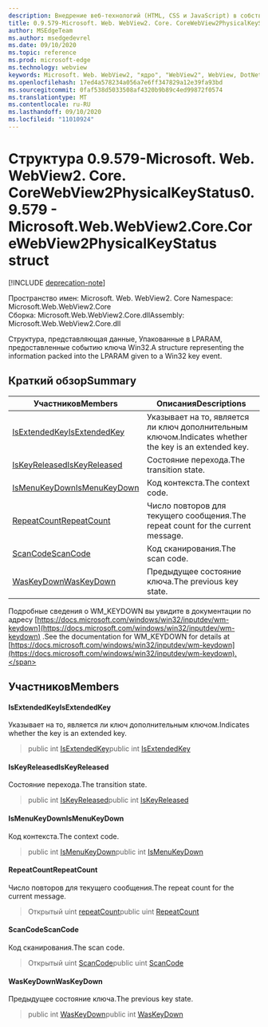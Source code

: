 ```yaml
---
description: Внедрение веб-технологий (HTML, CSS и JavaScript) в собственные приложения с помощью элемента управления Microsoft Edge WebView2
title: 0.9.579-Microsoft. Web. WebView2. Core. CoreWebView2PhysicalKeyStatus
author: MSEdgeTeam
ms.author: msedgedevrel
ms.date: 09/10/2020
ms.topic: reference
ms.prod: microsoft-edge
ms.technology: webview
keywords: Microsoft. Web. WebView2, "ядро", "WebView2", WebView, DotNet, WPF, WinForms, App, EDGE, CoreWebView2, CoreWebView2Controller, браузерный элемент управления, EDGE HTML, Microsoft. Web. WebView2
ms.openlocfilehash: 17ed4a578234a056a7e6ff347829a12e39fa93bd
ms.sourcegitcommit: 0faf538d5033508af4320b9b89c4ed99872f0574
ms.translationtype: MT
ms.contentlocale: ru-RU
ms.lasthandoff: 09/10/2020
ms.locfileid: "11010924"
---
```

# <span data-ttu-id="97dda-104">Структура 0.9.579-Microsoft. Web. WebView2. Core. CoreWebView2PhysicalKeyStatus</span><span class="sxs-lookup"><span data-stu-id="97dda-104">0.9.579 - Microsoft.Web.WebView2.Core.CoreWebView2PhysicalKeyStatus struct</span></span> 

[!INCLUDE [deprecation-note](../../includes/deprecation-note.md)]

<span data-ttu-id="97dda-105">Пространство имен: Microsoft. Web. WebView2. Core </span><span class="sxs-lookup"><span data-stu-id="97dda-105">Namespace: Microsoft.Web.WebView2.Core</span></span>\
<span data-ttu-id="97dda-106">Сборка: Microsoft.Web.WebView2.Core.dll</span><span class="sxs-lookup"><span data-stu-id="97dda-106">Assembly: Microsoft.Web.WebView2.Core.dll</span></span>

<span data-ttu-id="97dda-107">Структура, представляющая данные, Упакованные в LPARAM, предоставленные событию ключа Win32.</span><span class="sxs-lookup"><span data-stu-id="97dda-107">A structure representing the information packed into the LPARAM given to a Win32 key event.</span></span>

## <span data-ttu-id="97dda-108">Краткий обзор</span><span class="sxs-lookup"><span data-stu-id="97dda-108">Summary</span></span>

 <span data-ttu-id="97dda-109">Участников</span><span class="sxs-lookup"><span data-stu-id="97dda-109">Members</span></span>                        | <span data-ttu-id="97dda-110">Описания</span><span class="sxs-lookup"><span data-stu-id="97dda-110">Descriptions</span></span>
--------------------------------|---------------------------------------------
[<span data-ttu-id="97dda-111">IsExtendedKey</span><span class="sxs-lookup"><span data-stu-id="97dda-111">IsExtendedKey</span></span>](#isextendedkey) | <span data-ttu-id="97dda-112">Указывает на то, является ли ключ дополнительным ключом.</span><span class="sxs-lookup"><span data-stu-id="97dda-112">Indicates whether the key is an extended key.</span></span>
[<span data-ttu-id="97dda-113">IsKeyReleased</span><span class="sxs-lookup"><span data-stu-id="97dda-113">IsKeyReleased</span></span>](#iskeyreleased) | <span data-ttu-id="97dda-114">Состояние перехода.</span><span class="sxs-lookup"><span data-stu-id="97dda-114">The transition state.</span></span>
[<span data-ttu-id="97dda-115">IsMenuKeyDown</span><span class="sxs-lookup"><span data-stu-id="97dda-115">IsMenuKeyDown</span></span>](#ismenukeydown) | <span data-ttu-id="97dda-116">Код контекста.</span><span class="sxs-lookup"><span data-stu-id="97dda-116">The context code.</span></span>
[<span data-ttu-id="97dda-117">RepeatCount</span><span class="sxs-lookup"><span data-stu-id="97dda-117">RepeatCount</span></span>](#repeatcount) | <span data-ttu-id="97dda-118">Число повторов для текущего сообщения.</span><span class="sxs-lookup"><span data-stu-id="97dda-118">The repeat count for the current message.</span></span>
[<span data-ttu-id="97dda-119">ScanCode</span><span class="sxs-lookup"><span data-stu-id="97dda-119">ScanCode</span></span>](#scancode) | <span data-ttu-id="97dda-120">Код сканирования.</span><span class="sxs-lookup"><span data-stu-id="97dda-120">The scan code.</span></span>
[<span data-ttu-id="97dda-121">WasKeyDown</span><span class="sxs-lookup"><span data-stu-id="97dda-121">WasKeyDown</span></span>](#waskeydown) | <span data-ttu-id="97dda-122">Предыдущее состояние ключа.</span><span class="sxs-lookup"><span data-stu-id="97dda-122">The previous key state.</span></span>

<span data-ttu-id="97dda-123">Подробные сведения о WM_KEYDOWN вы увидите в документации по адресу [https://docs.microsoft.com/windows/win32/inputdev/wm-keydown](https://docs.microsoft.com/windows/win32/inputdev/wm-keydown) .</span><span class="sxs-lookup"><span data-stu-id="97dda-123">See the documentation for WM_KEYDOWN for details at [https://docs.microsoft.com/windows/win32/inputdev/wm-keydown](https://docs.microsoft.com/windows/win32/inputdev/wm-keydown).</span></span>

## <span data-ttu-id="97dda-124">Участников</span><span class="sxs-lookup"><span data-stu-id="97dda-124">Members</span></span>

#### <span data-ttu-id="97dda-125">IsExtendedKey</span><span class="sxs-lookup"><span data-stu-id="97dda-125">IsExtendedKey</span></span> 

<span data-ttu-id="97dda-126">Указывает на то, является ли ключ дополнительным ключом.</span><span class="sxs-lookup"><span data-stu-id="97dda-126">Indicates whether the key is an extended key.</span></span>

> <span data-ttu-id="97dda-127">public int [IsExtendedKey](#isextendedkey)</span><span class="sxs-lookup"><span data-stu-id="97dda-127">public int [IsExtendedKey](#isextendedkey)</span></span>

#### <span data-ttu-id="97dda-128">IsKeyReleased</span><span class="sxs-lookup"><span data-stu-id="97dda-128">IsKeyReleased</span></span> 

<span data-ttu-id="97dda-129">Состояние перехода.</span><span class="sxs-lookup"><span data-stu-id="97dda-129">The transition state.</span></span>

> <span data-ttu-id="97dda-130">public int [IsKeyReleased](#iskeyreleased)</span><span class="sxs-lookup"><span data-stu-id="97dda-130">public int [IsKeyReleased](#iskeyreleased)</span></span>

#### <span data-ttu-id="97dda-131">IsMenuKeyDown</span><span class="sxs-lookup"><span data-stu-id="97dda-131">IsMenuKeyDown</span></span> 

<span data-ttu-id="97dda-132">Код контекста.</span><span class="sxs-lookup"><span data-stu-id="97dda-132">The context code.</span></span>

> <span data-ttu-id="97dda-133">public int [IsMenuKeyDown](#ismenukeydown)</span><span class="sxs-lookup"><span data-stu-id="97dda-133">public int [IsMenuKeyDown](#ismenukeydown)</span></span>

#### <span data-ttu-id="97dda-134">RepeatCount</span><span class="sxs-lookup"><span data-stu-id="97dda-134">RepeatCount</span></span> 

<span data-ttu-id="97dda-135">Число повторов для текущего сообщения.</span><span class="sxs-lookup"><span data-stu-id="97dda-135">The repeat count for the current message.</span></span>

> <span data-ttu-id="97dda-136">Открытый uint [repeatCount](#repeatcount)</span><span class="sxs-lookup"><span data-stu-id="97dda-136">public uint [RepeatCount](#repeatcount)</span></span>

#### <span data-ttu-id="97dda-137">ScanCode</span><span class="sxs-lookup"><span data-stu-id="97dda-137">ScanCode</span></span> 

<span data-ttu-id="97dda-138">Код сканирования.</span><span class="sxs-lookup"><span data-stu-id="97dda-138">The scan code.</span></span>

> <span data-ttu-id="97dda-139">Открытый uint [ScanCode](#scancode)</span><span class="sxs-lookup"><span data-stu-id="97dda-139">public uint [ScanCode](#scancode)</span></span>

#### <span data-ttu-id="97dda-140">WasKeyDown</span><span class="sxs-lookup"><span data-stu-id="97dda-140">WasKeyDown</span></span> 

<span data-ttu-id="97dda-141">Предыдущее состояние ключа.</span><span class="sxs-lookup"><span data-stu-id="97dda-141">The previous key state.</span></span>

> <span data-ttu-id="97dda-142">public int [WasKeyDown](#waskeydown)</span><span class="sxs-lookup"><span data-stu-id="97dda-142">public int [WasKeyDown](#waskeydown)</span></span>

